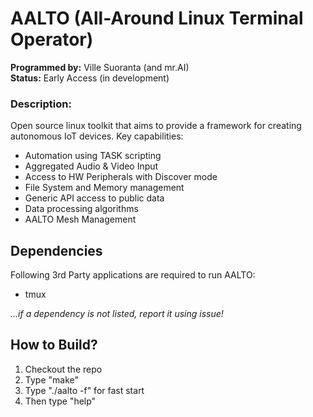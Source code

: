 # AALTO (All-Around Linux Terminal Operator)
**Programmed by:** Ville Suoranta (and mr.AI)<br>
**Status:** Early Access (in development)

### Description:
Open source linux toolkit that aims to provide a framework for creating autonomous IoT devices. Key capabilities:
- Automation using TASK scripting
- Aggregated Audio & Video Input
- Access to HW Peripherals with Discover mode
- File System and Memory management
- Generic API access to public data
- Data processing algorithms
- AALTO Mesh Management

## Dependencies
Following 3rd Party applications are required to run AALTO:
- tmux

*...if a dependency is not listed, report it using issue!*

## How to Build?
1. Checkout the repo
2. Type "make"
3. Type "./aalto -f" for fast start
4. Then type "help"
